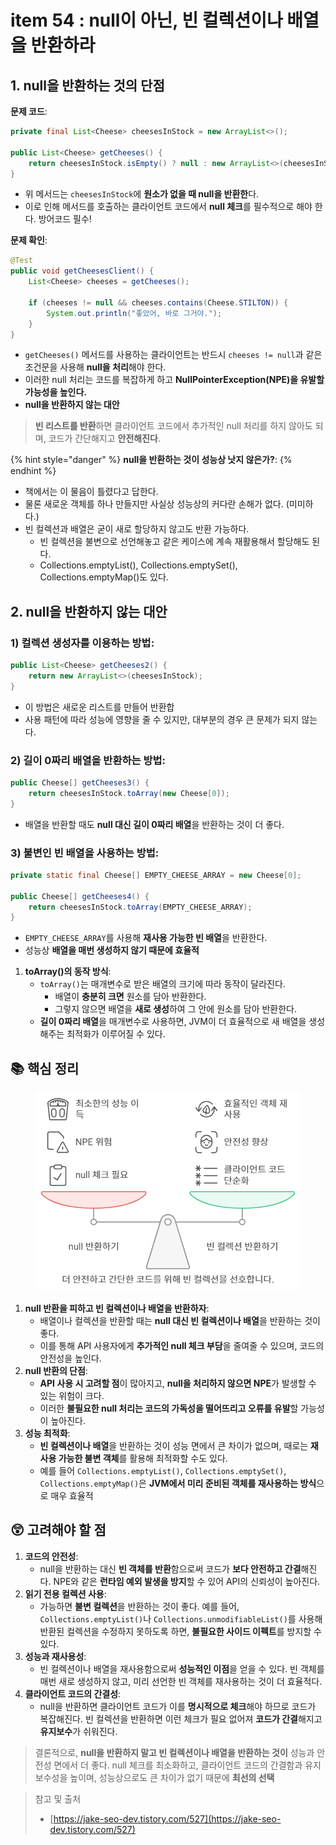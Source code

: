 # item 54 : null이 아닌, 빈 컬렉션이나 배열을 반환하라

## 1. null을 반환하는 것의 단점

**문제 코드**:

```java
private final List<Cheese> cheesesInStock = new ArrayList<>();

public List<Cheese> getCheeses() {
    return cheesesInStock.isEmpty() ? null : new ArrayList<>(cheesesInStock);
}
```

* 위 메서드는 `cheesesInStock`에 **원소가 없을 때 null을 반환한**다.
* 이로 인해 메서드를 호출하는 클라이언트 코드에서 **null 체크**를 필수적으로 해야 한다. 방어코드 필수!

**문제 확인**:

```java
@Test
public void getCheesesClient() {
    List<Cheese> cheeses = getCheeses();

    if (cheeses != null && cheeses.contains(Cheese.STILTON)) {
        System.out.println("좋았어, 바로 그거야.");
    }
}
```

* `getCheeses()` 메서드를 사용하는 클라이언트는 반드시 `cheeses != null`과 같은 조건문을 사용해 **null을 처리**해야 한다.
* 이러한 null 처리는 코드를 복잡하게 하고 **NullPointerException(NPE)을 유발할 가능성을 높인다.**
* **null을 반환하지 않는 대안**

> **빈 리스트를 반환**하면 클라이언트 코드에서 추가적인 null 처리를 하지 않아도 되며, 코드가 간단해지고 **안전해진다**.

{% hint style="danger" %}
**null을 반환하는 것이 성능상 낫지 않은가?**:
{% endhint %}

* 책에서는 이 물음이 틀렸다고 답한다.
* 물론 새로운 객체를 하나 만들지만 사실상 성능상의 커다란 손해가 없다. (미미하다.)
* 빈 컬렉션과 배열은 굳이 새로 할당하지 않고도 반환 가능하다.
  * 빈 컬렉션을 불변으로 선언해놓고 같은 케이스에 계속 재활용해서 할당해도 된다.
  * Collections.emptyList(), Collections.emptySet(), Collections.emptyMap()도 있다.

## 2. null을 반환하지 않는 대안

### **1) 컬렉션 생성자를 이용하는 방법**:

```java
public List<Cheese> getCheeses2() {
    return new ArrayList<>(cheesesInStock);
}
```

* 이 방법은 새로운 리스트를 만들어 반환합
* 사용 패턴에 따라 성능에 영향을 줄 수 있지만, 대부분의 경우 큰 문제가 되지 않는다.

### **2) 길이 0짜리 배열을 반환하는 방법**:

```java
public Cheese[] getCheeses3() {
    return cheesesInStock.toArray(new Cheese[0]);
}
```

* 배열을 반환할 때도 **null 대신 길이 0짜리 배열**을 반환하는 것이 더 좋다.

### **3) 불변인 빈 배열을 사용하는 방법**:

```java
private static final Cheese[] EMPTY_CHEESE_ARRAY = new Cheese[0];

public Cheese[] getCheeses4() {
    return cheesesInStock.toArray(EMPTY_CHEESE_ARRAY);
}
```

* `EMPTY_CHEESE_ARRAY`를 사용해 **재사용 가능한 빈 배열**을 반환한다.
* 성능상 **배열을 매번 생성하지 않기 때문에 효율적**

1. **toArray()의 동작 방식**:
   * `toArray()`는 매개변수로 받은 배열의 크기에 따라 동작이 달라진다.
     * 배열이 **충분히 크면** 원소를 담아 반환한다.
     * 그렇지 않으면 배열을 **새로 생성**하여 그 안에 원소를 담아 반환한다.
   * **길이 0짜리 배열**을 매개변수로 사용하면, JVM이 더 효율적으로 새 배열을 생성해주는 최적화가 이루어질 수 있다.

## 📚 핵심 정리

<figure><img src="../../../../.gitbook/assets/image (4) (1) (1) (1) (1) (1) (1) (1) (1) (1) (1) (1) (1) (1) (1) (1).png" alt=""><figcaption></figcaption></figure>

1. **null 반환을 피하고 빈 컬렉션이나 배열을 반환하자**:
   * 배열이나 컬렉션을 반환할 때는 **null 대신 빈 컬렉션이나 배열**을 반환하는 것이 좋다.
   * 이를 통해 API 사용자에게 **추가적인 null 체크 부담**을 줄여줄 수 있으며, 코드의 안전성을 높인다.
2. **null 반환의 단점**:
   * **API 사용 시 고려할 점**이 많아지고, **null을 처리하지 않으면 NPE**가 발생할 수 있는 위험이 크다.
   * 이러한 **불필요한 null 처리는 코드의 가독성을 떨어뜨리고 오류를 유발**할 가능성이 높아진다.
3. **성능 최적화**:
   * **빈 컬렉션이나 배열**을 반환하는 것이 성능 면에서 큰 차이가 없으며, 때로는 **재사용 가능한 불변 객체**를 활용해 최적화할 수도 있다.
   * 예를 들어 `Collections.emptyList()`, `Collections.emptySet()`, `Collections.emptyMap()`은 **JVM에서 미리 준비된 객체를 재사용하는 방식**으로 매우 효율적

## 😲 고려해야 할 점

1. **코드의 안전성**:
   * null을 반환하는 대신 **빈 객체를 반환**함으로써 코드가 **보다 안전하고 간결**해진다. NPE와 같은 **런타임 예외 발생을 방지**할 수 있어 API의 신뢰성이 높아진다.
2. **읽기 전용 컬렉션 사용**:
   * 가능하면 **불변 컬렉션**을 반환하는 것이 좋다. 예를 들어, `Collections.emptyList()`나 `Collections.unmodifiableList()`를 사용해 반환된 컬렉션을 수정하지 못하도록 하면, **불필요한 사이드 이펙트**를 방지할 수 있다.
3. **성능과 재사용성**:
   * 빈 컬렉션이나 배열을 재사용함으로써 **성능적인 이점**을 얻을 수 있다. 빈 객체를 매번 새로 생성하지 않고, 미리 선언한 빈 객체를 재사용하는 것이 더 효율적다.
4. **클라이언트 코드의 간결성**:
   * null을 반환하면 클라이언트 코드가 이를 **명시적으로 체크**해야 하므로 코드가 복잡해진다. 빈 컬렉션을 반환하면 이런 체크가 필요 없어져 **코드가 간결**해지고 **유지보수**가 쉬워진다.

> 결론적으로, **null을 반환하지 말고 빈 컬렉션이나 배열을 반환하는 것이** 성능과 안전성 면에서 더 좋다. null 체크를 최소화하고, 클라이언트 코드의 간결함과 유지보수성을 높이며, 성능상으로도 큰 차이가 없기 때문에 **최선의 선택**



> 참고 및 출처
>
> * [https://jake-seo-dev.tistory.com/527](https://jake-seo-dev.tistory.com/527)

